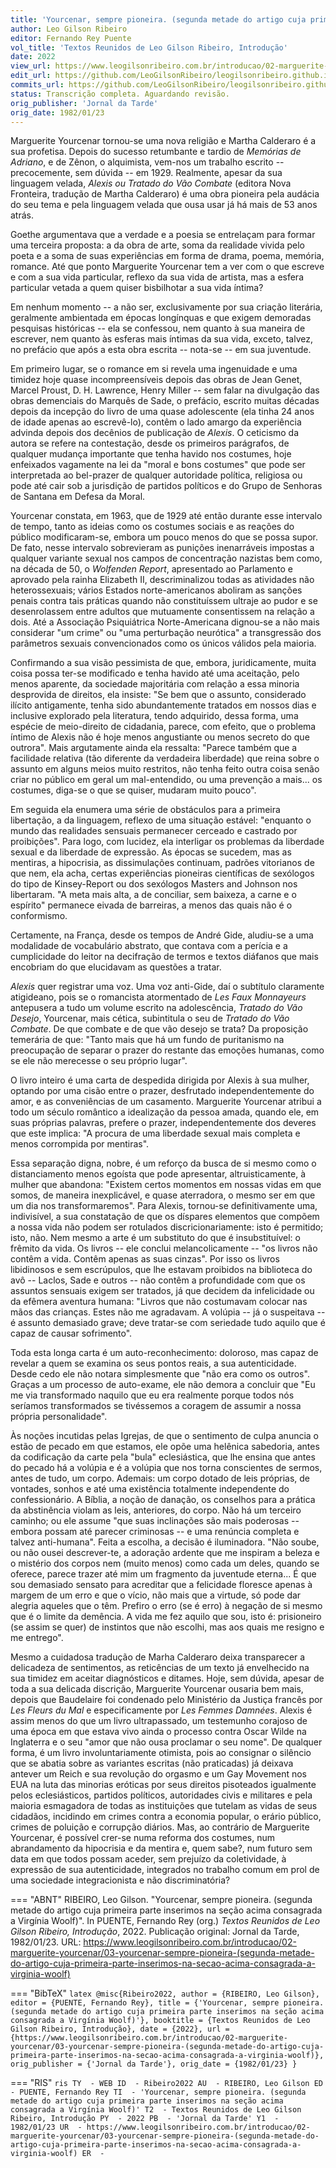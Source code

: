 ```yaml
---
title: 'Yourcenar, sempre pioneira. (segunda metade do artigo cuja primeira parte inserimos na seção acima consagrada a Virgínia Woolf)'
author: Leo Gilson Ribeiro
editor: Fernando Rey Puente
vol_title: 'Textos Reunidos de Leo Gilson Ribeiro, Introdução'
date: 2022
view_url: https://www.leogilsonribeiro.com.br/introducao/02-marguerite-yourcenar/03-yourcenar-sempre-pioneira-(segunda-metade-do-artigo-cuja-primeira-parte-inserimos-na-secao-acima-consagrada-a-virginia-woolf)
edit_url: https://github.com/LeoGilsonRibeiro/leogilsonribeiro.github.io/edit/main//docs/markdown/introducao/02-marguerite-yourcenar/03-yourcenar-sempre-pioneira-(segunda-metade-do-artigo-cuja-primeira-parte-inserimos-na-secao-acima-consagrada-a-virginia-woolf).md
commits_url: https://github.com/LeoGilsonRibeiro/leogilsonribeiro.github.io/commits/main/docs/markdown/introducao/02-marguerite-yourcenar/03-yourcenar-sempre-pioneira-(segunda-metade-do-artigo-cuja-primeira-parte-inserimos-na-secao-acima-consagrada-a-virginia-woolf).md
status: Transcrição completa. Aguardando revisão.
orig_publisher: 'Jornal da Tarde'
orig_date: 1982/01/23
---
```


Marguerite Yourcenar tornou-se uma nova religião e Martha Calderaro é a sua profetisa. Depois do sucesso retumbante e tardio de *Memórias de Adriano*, e de Zênon, o alquimista, vem-nos um trabalho escrito -- precocemente, sem dúvida -- em 1929. Realmente, apesar da sua linguagem velada, *Alexis ou Tratado do Vão Combate* (editora Nova Fronteira, tradução de Martha Calderaro) é uma obra pioneira pela audácia do seu tema e pela linguagem velada que ousa usar já há mais de 53 anos atrás.

Goethe argumentava que a verdade e a poesia se entrelaçam para formar uma terceira proposta: a da obra de arte, soma da realidade vivida pelo poeta e a soma de suas experiências em forma de drama, poema, memória, romance. Até que ponto Marguerite Yourcenar tem a ver com o que escreve e com a sua vida particular, reflexo da sua vida de artista, mas a esfera particular vetada a quem quiser bisbilhotar a sua vida íntima?

Em nenhum momento -- a não ser, exclusivamente por sua criação literária, geralmente ambientada em épocas longínquas e que exigem demoradas pesquisas históricas -- ela se confessou, nem quanto à sua maneira de escrever, nem quanto às esferas mais íntimas da sua vida, exceto, talvez, no prefácio que após a esta obra escrita -- nota-se -- em sua juventude.

Em primeiro lugar, se o romance em si revela uma ingenuidade e uma timidez hoje quase incompreensíveis depois das obras de Jean Genet, Marcel Proust, D. H. Lawrence, Henry Miller -- sem falar na divulgação das obras demenciais do Marquês de Sade, o prefácio, escrito muitas décadas depois da incepção do livro de uma quase adolescente (ela tinha 24 anos de idade apenas ao escrevê-lo), contêm o lado amargo da experiência advinda depois dos decênios de publicação de *Alexis*. O ceticismo da autora se refere na contestação, desde os primeiros parágrafos, de qualquer mudança importante que tenha havido nos costumes, hoje enfeixados vagamente na lei da "moral e bons costumes" que pode ser interpretada ao bel-prazer de qualquer autoridade política, religiosa ou pode até cair sob a jurisdição de partidos políticos e do Grupo de Senhoras de Santana em Defesa da Moral.

Yourcenar constata, em 1963, que de 1929 até então durante esse intervalo de tempo, tanto as ideias como os costumes sociais e as reações do público modificaram-se, embora um pouco menos do que se possa supor. De fato, nesse intervalo sobrevieram as punições inenarráveis impostas a qualquer variante sexual nos campos de concentração nazistas bem como, na década de 50, o *Wolfenden Report*, apresentado ao Parlamento e aprovado pela rainha Elizabeth II, descriminalizou todas as atividades não heterossexuais; vários Estados norte-americanos aboliram as sanções penais contra tais práticas quando não constituíssem ultraje ao pudor e se desenrolassem entre adultos que mutuamente consentissem na relação a dois. Até a Associação Psiquiátrica Norte-Americana dignou-se a não mais considerar "um crime" ou "uma perturbação neurótica" a transgressão dos parâmetros sexuais convencionados como os únicos válidos pela maioria.

Confirmando a sua visão pessimista de que, embora, juridicamente, muita coisa possa ter-se modificado e tenha havido até uma aceitação, pelo menos aparente, da sociedade majoritária com relação a essa minoria desprovida de direitos, ela insiste: "Se bem que o assunto, considerado ilícito antigamente, tenha sido abundantemente tratados em nossos dias e inclusive explorado pela literatura, tendo adquirido, dessa forma, uma espécie de meio-direito de cidadania, parece, com efeito, que o problema íntimo de Alexis não é hoje menos angustiante ou menos secreto do que outrora". Mais argutamente ainda ela ressalta: "Parece também que a facilidade relativa (tão diferente da verdadeira liberdade) que reina sobre o assunto em alguns meios muito restritos, não tenha feito outra coisa senão criar no público em geral um mal-entendido, ou uma prevenção a mais\... os costumes, diga-se o que se quiser, mudaram muito pouco".

Em seguida ela enumera uma série de obstáculos para a primeira libertação, a da linguagem, reflexo de uma situação estável: "enquanto o mundo das realidades sensuais permanecer cerceado e castrado por proibições". Para logo, com lucidez, ela interligar os problemas da liberdade sexual e da liberdade de expressão. As épocas se sucedem, mas as mentiras, a hipocrisia, as dissimulações continuam, padrões vitorianos de que nem, ela acha, certas experiências pioneiras científicas de sexólogos do tipo de Kinsey-Report ou dos sexólogos Masters and Johnson nos libertaram. "A meta mais alta, a de conciliar, sem baixeza, a carne e o espírito" permanece eivada de barreiras, a menos das quais não é o conformismo.

Certamente, na França, desde os tempos de André Gide, aludiu-se a uma modalidade de vocabulário abstrato, que contava com a perícia e a cumplicidade do leitor na decifração de termos e textos diáfanos que mais encobriam do que elucidavam as questões a tratar.

*Alexis* quer registrar uma voz. Uma voz anti-Gide, daí o subtítulo claramente atigideano, pois se o romancista atormentado de *Les Faux Monnayeurs* antepusera a tudo um volume escrito na adolescência, *Tratado do Vão Desejo*, Yourcenar, mais cética, subintitula o seu de *Tratado do Vão Combate*. De que combate e de que vão desejo se trata? Da proposição temerária de que: "Tanto mais que há um fundo de puritanismo na preocupação de separar o prazer do restante das emoções humanas, como se ele não merecesse o seu próprio lugar".

O livro inteiro é uma carta de despedida dirigida por Alexis à sua mulher, optando por uma cisão entre o prazer, desfrutado independentemente do amor, e as conveniências de um casamento. Marguerite Yourcenar atribui a todo um século romântico a idealização da pessoa amada, quando ele, em suas próprias palavras, prefere o prazer, independentemente dos deveres que este implica: "A procura de uma liberdade sexual mais completa e menos corrompida por mentiras".

Essa separação digna, nobre, é um reforço da busca de si mesmo como o distanciamento menos egoísta que pode apresentar, altruisticamente, à mulher que abandona: "Existem certos momentos em nossas vidas em que somos, de maneira inexplicável, e quase aterradora, o mesmo ser em que um dia nos transformaremos". Para Alexis, tornou-se definitivamente uma, indivisível, a sua constatação de que os díspares elementos que compõem a nossa vida não podem ser rotulados discricionariamente: isto é permitido; isto, não. Nem mesmo a arte é um substituto do que é insubstituível: o frêmito da vida. Os livros -- ele conclui melancolicamente -- "os livros não contêm a vida. Contêm apenas as suas cinzas". Por isso os livros libidinosos e sem escrúpulos, que lhe estavam proibidos na biblioteca do avô -- Laclos, Sade e outros -- não contêm a profundidade com que os assuntos sensuais exigem ser tratados, já que decidem da infelicidade ou da efêmera aventura humana: "Livros que não costumavam colocar nas mãos das crianças. Estes não me agradavam. A volúpia -- já o suspeitava -- é assunto demasiado grave; deve tratar-se com seriedade tudo aquilo que é capaz de causar sofrimento".

Toda esta longa carta é um auto-reconhecimento: doloroso, mas capaz de revelar a quem se examina os seus pontos reais, a sua autenticidade. Desde cedo ele não notara simplesmente que "não era como os outros". Graças a um processo de auto-exame, ele não demora a concluir que "Eu me via transformado naquilo que eu era realmente porque todos nós seríamos transformados se tivéssemos a coragem de assumir a nossa própria personalidade".

Às noções incutidas pelas Igrejas, de que o sentimento de culpa anuncia o estão de pecado em que estamos, ele opõe uma helênica sabedoria, antes da codificação da carte pela "bula" eclesiástica, que lhe ensina que antes do pecado há a volúpia e é a volúpia que nos torna conscientes de sermos, antes de tudo, um corpo. Ademais: um corpo dotado de leis próprias, de vontades, sonhos e até uma existência totalmente independente do confessionário. A Bíblia, a noção de danação, os conselhos para a prática da abstinência violam as leis, anteriores, do corpo. Não há um terceiro caminho; ou ele assume "que suas inclinações são mais poderosas -- embora possam até parecer criminosas -- e uma renúncia completa e talvez anti-humana". Feita a escolha, a decisão é iluminadora. "Não soube, ou não ousei descrever-te, a adoração ardente que me inspiram a beleza e o mistério dos corpos nem (muito menos) como cada um deles, quando se oferece, parece trazer até mim um fragmento da juventude eterna\... É que sou demasiado sensato para acreditar que a felicidade floresce apenas à margem de um erro e que o vício, não mais que a virtude, só pode dar alegria aqueles que o têm. Prefiro o erro (se é erro) à negação de si mesmo que é o limite da demência. A vida me fez aquilo que sou, isto é: prisioneiro (se assim se quer) de instintos que não escolhi, mas aos quais me resigno e me entrego".

Mesmo a cuidadosa tradução de Marha Calderaro deixa transparecer a delicadeza de sentimentos, as reticências de um texto já envelhecido na sua timidez em aceitar diagnósticos e ditames. Hoje, sem dúvida, apesar de toda a sua delicada discrição, Marguerite Yourcenar ousaria bem mais, depois que Baudelaire foi condenado pelo Ministério da Justiça francês por *Les Fleurs du Mal* e especificamente por *Les Femmes Damnées*. Alexis é assim menos do que um livro ultrapassado, um testemunho corajoso de uma época em que estava vivo ainda o processo contra Oscar Wilde na Inglaterra e o seu "amor que não ousa proclamar o seu nome". De qualquer forma, é um livro involuntariamente otimista, pois ao consignar o silêncio que se abatia sobre as variantes escritas (não praticadas) já deixava antever um Reich e sua revolução do orgasmo e um Gay Movement nos EUA na luta das minorias eróticas por seus direitos pisoteados igualmente pelos eclesiásticos, partidos políticos, autoridades civis e militares e pela maioria esmagadora de todas as instituições que tutelam as vidas de seus cidadãos, incidindo em crimes contra a economia popular, o erário público, crimes de poluição e corrupção diários. Mas, ao contrário de Marguerite Yourcenar, é possível crer-se numa reforma dos costumes, num abrandamento da hipocrisia e da mentira e, quem sabe?, num futuro sem data em que todos possam aceder, sem prejuízo da coletividade, à expressão de sua autenticidade, integrados no trabalho comum em prol de uma sociedade integracionista e não discriminatória?


=== "ABNT"
    RIBEIRO, Leo Gilson. "Yourcenar, sempre pioneira. (segunda metade do artigo cuja primeira parte inserimos na seção acima consagrada a Virgínia Woolf)". In PUENTE, Fernando Rey (org.) <em>Textos Reunidos de Leo Gilson Ribeiro, Introdução</em>, 2022. Publicação original: Jornal da Tarde, 1982/01/23. URL: <a href="stable_url">https://www.leogilsonribeiro.com.br/introducao/02-marguerite-yourcenar/03-yourcenar-sempre-pioneira-(segunda-metade-do-artigo-cuja-primeira-parte-inserimos-na-secao-acima-consagrada-a-virginia-woolf)</a>

=== "BibTeX"
    ```latex
    @misc{Ribeiro2022,
    author = {RIBEIRO, Leo Gilson},
    editor = {PUENTE, Fernando Rey},
    title = {'Yourcenar, sempre pioneira. (segunda metade do artigo cuja primeira parte inserimos na seção acima consagrada a Virgínia Woolf)'},
    booktitle = {Textos Reunidos de Leo Gilson Ribeiro, Introdução},
    date = {2022},
    url = {https://www.leogilsonribeiro.com.br/introducao/02-marguerite-yourcenar/03-yourcenar-sempre-pioneira-(segunda-metade-do-artigo-cuja-primeira-parte-inserimos-na-secao-acima-consagrada-a-virginia-woolf)},
    orig_publisher = {'Jornal da Tarde'},
    orig_date = {1982/01/23}
    }
    ```

=== "RIS"
    ```ris
    TY  - WEB
    ID  - Ribeiro2022
    AU  - RIBEIRO, Leo Gilson
    ED  - PUENTE, Fernando Rey
    TI  - 'Yourcenar, sempre pioneira. (segunda metade do artigo cuja primeira parte inserimos na seção acima consagrada a Virgínia Woolf)'
    T2  - Textos Reunidos de Leo Gilson Ribeiro, Introdução
    PY  - 2022
    PB  - 'Jornal da Tarde'
    Y1  - 1982/01/23
    UR  - https://www.leogilsonribeiro.com.br/introducao/02-marguerite-yourcenar/03-yourcenar-sempre-pioneira-(segunda-metade-do-artigo-cuja-primeira-parte-inserimos-na-secao-acima-consagrada-a-virginia-woolf)
    ER  - 
    ```
